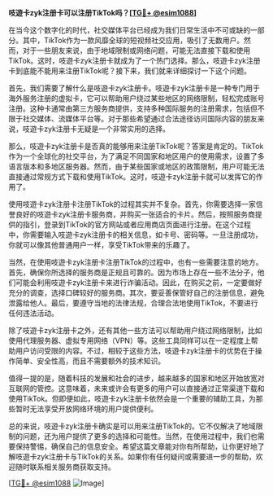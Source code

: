 **吱遊卡zyk注册卡可以注册TikTok吗？[[TG💪+ @esim1088](https://t.me/s/esim1088)]**

在当今这个数字化的时代，社交媒体平台已经成为我们日常生活中不可或缺的一部分。其中，TikTok作为一款风靡全球的短视频社交应用，吸引了无数用户。然而，对于一些朋友来说，由于地域限制或网络问题，可能无法直接下载和使用TikTok。这时，吱遊卡zyk注册卡就成为了一个热门选择。那么，吱遊卡zyk注册卡到底能不能用来注册TikTok呢？接下来，我们就来详细探讨一下这个问题。

首先，我们需要了解什么是吱遊卡zyk注册卡。吱遊卡zyk注册卡是一种专门用于海外服务注册的虚拟卡，它可以帮助用户绕过某些地区的网络限制，轻松完成账号注册。这种卡通常由第三方服务商提供，支持多种国际服务的注册需求，包括但不限于社交媒体、流媒体平台等。对于那些希望通过合法途径访问国际内容的朋友来说，吱遊卡zyk注册卡无疑是一个非常实用的选择。

那么，吱遊卡zyk注册卡是否真的能够用来注册TikTok呢？答案是肯定的。TikTok作为一个全球化的社交平台，为了满足不同国家和地区用户的使用需求，设置了多语言版本和多地区服务器。然而，由于某些国家或地区的政策限制，用户可能无法直接通过常规方式下载和使用TikTok。这时，吱遊卡zyk注册卡就可以发挥它的作用了。

使用吱遊卡zyk注册卡注册TikTok的过程其实并不复杂。首先，你需要选择一家信誉良好的吱遊卡zyk注册卡服务商，并购买一张适合的卡片。然后，按照服务商提供的指引，登录到TikTok的官方网站或者应用商店页面进行注册。在这个过程中，你需要输入吱遊卡zyk注册卡的相关信息，如卡号、密码等。一旦注册成功，你就可以像其他普通用户一样，享受TikTok带来的乐趣了。

当然，在使用吱遊卡zyk注册卡注册TikTok的过程中，也有一些需要注意的地方。首先，确保你所选择的服务商是正规且可靠的。因为市场上存在一些不法分子，他们可能会利用吱遊卡zyk注册卡来进行诈骗活动。因此，在购买之前，一定要做好充分的调查，选择口碑较好的服务商。其次，要妥善保管好自己的注册信息，避免泄露给他人。最后，要遵守当地的法律法规，合理合法地使用TikTok，不要进行任何违法活动。

除了吱遊卡zyk注册卡之外，还有其他一些方法可以帮助用户绕过网络限制，比如使用代理服务器、虚拟专用网络（VPN）等。这些工具同样可以在一定程度上帮助用户访问受限的内容。不过，相较于这些方法，吱遊卡zyk注册卡的优势在于操作简单、安全性高，而且不需要额外的技术知识。

值得一提的是，随着科技的发展和社会的进步，越来越多的国家和地区开始放宽对互联网的管控。这意味着，未来或许会有更多的用户可以直接通过正常渠道下载和使用TikTok。但即便如此，吱遊卡zyk注册卡依然会是一个重要的辅助工具，为那些暂时无法享受开放网络环境的用户提供便利。

总的来说，吱遊卡zyk注册卡确实是可以用来注册TikTok的。它不仅解决了地域限制的问题，还为用户提供了更多的选择和可能性。当然，在使用过程中，我们也需要保持警惕，确保自己的信息安全。希望这篇文章能对你有所帮助，让你更好地了解吱遊卡zyk注册卡与TikTok的关系。如果你有任何疑问或需要进一步的帮助，欢迎随时联系相关服务商获取支持。

[[TG💪+ @esim1088](https://t.me/s/esim1088) ![Image](https://i.postimg.cc/4NQfJmqS/Snipaste-2025-05-13-00-14-12.png)]